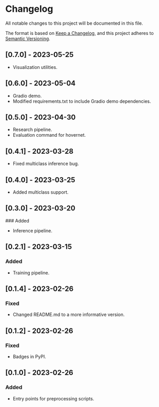 # Changelog

All notable changes to this project will be documented in this file.

The format is based on [Keep a Changelog](https://keepachangelog.com/en/1.0.0/),
and this project adheres to [Semantic Versioning](https://semver.org/spec/v2.0.0.html).

## [0.7.0] - 2023-05-25

- Visualization utilities.

## [0.6.0] - 2023-05-04

- Gradio demo.
- Modified requirements.txt to include Gradio demo dependencies.

## [0.5.0] - 2023-04-30

- Research pipeline.
- Evaluation command for hovernet.

## [0.4.1] - 2023-03-28

- Fixed multiclass inference bug.

## [0.4.0] - 2023-03-25

- Added multiclass support.

## [0.3.0] - 2023-03-20

### Added

- Inference pipeline.

## [0.2.1] - 2023-03-15

### Added

- Training pipeline.

## [0.1.4] - 2023-02-26

### Fixed

- Changed README.md to a more informative version.

## [0.1.2] - 2023-02-26

### Fixed

- Badges in PyPI.

## [0.1.0] - 2023-02-26

### Added 

- Entry points for preprocessing scripts.
